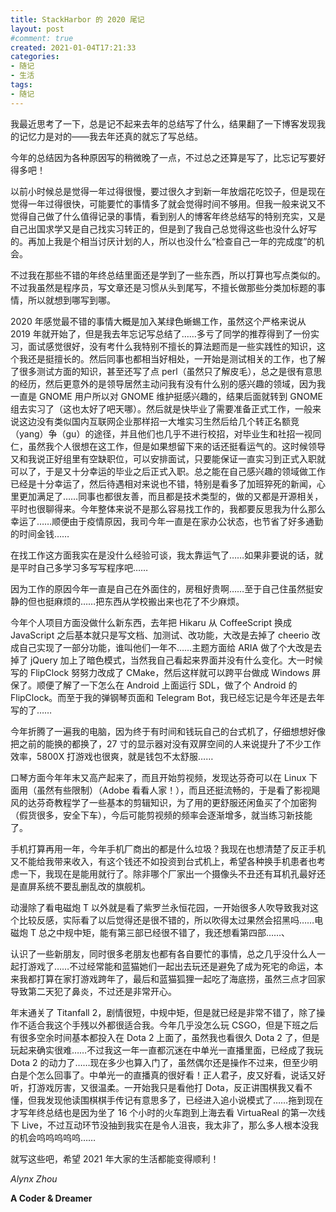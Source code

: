 ```yaml
---
title: StackHarbor 的 2020 尾记
layout: post
#comment: true
created: 2021-01-04T17:21:33
categories:
- 随记
- 生活
tags:
- 随记
---
```

我最近思考了一下，总是记不起来去年的总结写了什么，结果翻了一下博客发现我的记忆力是对的——我去年还真的就忘了写总结。

今年的总结因为各种原因写的稍微晚了一点，不过总之还算是写了，比忘记写要好得多吧！

<!--more-->

以前小时候总是觉得一年过得很慢，要过很久才到新一年放烟花吃饺子，但是现在觉得一年过得很快，可能要忙的事情多了就会觉得时间不够用。但我一般来说又不觉得自己做了什么值得记录的事情，看到别人的博客年终总结写的特别充实，又是自己出国求学又是自己找实习转正的，但是到了我自己总觉得这些也没什么好写的。再加上我是个相当讨厌计划的人，所以也没什么“检查自己一年的完成度”的机会。

不过我在那些不错的年终总结里面还是学到了一些东西，所以打算也写点类似的。不过我虽然是程序员，写文章还是习惯从头到尾写，不擅长做那些分类加标题的事情，所以就想到哪写到哪。

2020 年感觉最不错的事情大概是加入某绿色蜥蜴工作，虽然这个严格来说从 2019 年就开始了，但是我去年忘记写总结了……多亏了同学的推荐得到了一份实习，面试感觉很好，没有考什么我特别不擅长的算法题而是一些实践性的知识，这个我还是挺擅长的。然后同事也都相当好相处，一开始是测试相关的工作，也了解了很多测试方面的知识，甚至还写了点 perl（虽然只了解皮毛），总之是很有意思的经历，然后更意外的是领导居然主动问我有没有什么别的感兴趣的领域，因为我一直是 GNOME 用户所以对 GNOME 维护挺感兴趣的，结果后面就转到 GNOME 组去实习了（这也太好了吧天哪）。然后就是快毕业了需要准备正式工作，一般来说这边没有类似国内互联网企业那样招一大堆实习生然后给几个转正名额竞（yang）争（gu）的途径，并且他们也几乎不进行校招，对毕业生和社招一视同仁，虽然我个人很想在这工作，但是如果想留下来的话还挺看运气的。这时候领导又和我说正好组里有空缺职位，可以安排面试，只要能保证一直实习到正式入职就可以了，于是又十分幸运的毕业之后正式入职。总之能在自己感兴趣的领域做工作已经是十分幸运了，然后待遇相对来说也不错，特别是看多了加班猝死的新闻，心里更加满足了……同事也都很友善，而且都是技术类型的，做的又都是开源相关，平时也很聊得来。今年整体来说不是那么容易找工作的，我都要反思我为什么那么幸运了……顺便由于疫情原因，我司今年一直是在家办公状态，也节省了好多通勤的时间金钱……

在找工作这方面我实在是没什么经验可谈，我太靠运气了……如果非要说的话，就是平时自己多学习多写写程序吧……

因为工作的原因今年一直是自己在外面住的，房租好贵啊……至于自己住虽然挺安静的但也挺麻烦的……把东西从学校搬出来也花了不少麻烦。

今年个人项目方面没做什么新东西，去年把 Hikaru 从 CoffeeScript 换成 JavaScript 之后基本就只是写文档、加测试、改功能，大改是去掉了 cheerio 改成自己实现了一部分功能，谁叫他们一年不……主题方面给 ARIA 做了个大改是去掉了 jQuery 加上了暗色模式，当然我自己看起来界面并没有什么变化。大一时候写的 FlipClock 努努力改成了 CMake，然后这样就可以跨平台做成 Windows 屏保了。顺便了解了一下怎么在 Android 上面运行 SDL，做了个 Android 的 FlipClock。而至于我的弹钢琴页面和 Telegram Bot，我已经忘记是今年还是去年写的了……

今年折腾了一遍我的电脑，因为终于有时间和钱玩自己的台式机了，仔细想想好像把之前的能换的都换了，27 寸的显示器对没有双屏空间的人来说提升了不少工作效率，5800X 打游戏也很爽，就是钱包不太舒服……

口琴方面今年年末又高产起来了，而且开始剪视频，发现达芬奇可以在 Linux 下面用（虽然有些限制）（Adobe 看看人家！），而且还挺流畅的，于是看了影视飓风的达芬奇教程学了一些基本的剪辑知识，为了用的更舒服还闲鱼买了个加密狗（假货很多，安全下车），今后可能剪视频的频率会逐渐增多，就当练习新技能了。

手机打算再用一年，今年手机厂商出的都是什么垃圾？我现在也想清楚了反正手机又不能给我带来收入，有这个钱还不如投资到台式机上，希望各种换手机患者也考虑一下，我现在是能用就行了。除非哪个厂家出一个摄像头不丑还有耳机孔最好还是直屏系统不要乱删乱改的旗舰机。

动漫除了看电磁炮 T 以外就是看了紫罗兰永恒花园，一开始很多人吹导致我对这个比较反感，实际看了以后觉得还是很不错的，所以吹得太过果然会招黑吗……电磁炮 T 总之中规中矩，能有第三部已经很不错了，我还想看第四部……、

认识了一些新朋友，同时很多老朋友也都有各自要忙的事情，总之几乎没什么人一起打游戏了……不过经常能和蓝猫她们一起出去玩还是避免了成为死宅的命运，本来我都打算在家打游戏跨年了，最后和蓝猫狐狸一起吃了海底捞，虽然三点才回家导致第二天犯了鼻炎，不过还是非常开心。

年末通关了 Titanfall 2，剧情很短，中规中矩，但是就已经是非常不错了，除了操作不适合我这个手残以外都很适合我。今年几乎没怎么玩 CSGO，但是下班之后有很多空余时间基本都投入在 Dota 2 上面了，虽然我也看很久 Dota 2 了，但是玩起来确实很难……不过我这一年一直都沉迷在中单光一直播里面，已经成了我玩 Dota 2 的动力了……现在多少也算入门了，虽然偶尔还是操作不过来，但至少明白是个怎么回事了。中单光一的直播真的很好看！正人君子，皮又好看，说话又好听，打游戏厉害，又很温柔。一开始我只是看他打 Dota，反正讲围棋我又看不懂，但我发现他读围棋棋手传记有意思多了，已经进入追小说模式了……拖到现在才写年终总结也是因为坐了 16 个小时的火车跑到上海去看 VirtuaReal 的第一次线下 Live，不过互动环节没抽到我实在是令人沮丧，我太非了，那么多人根本没我的机会呜呜呜呜呜……

就写这些吧，希望 2021 年大家的生活都能变得顺利！

*Alynx Zhou*

**A Coder & Dreamer**
